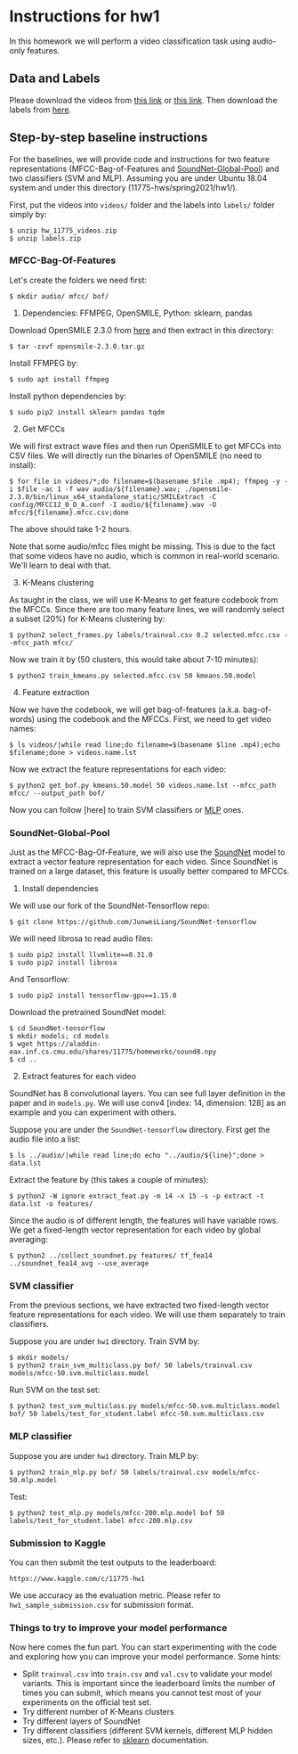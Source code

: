 # Instructions for hw1

In this homework we will perform a video classification task using audio-only features.

## Data and Labels

Please download the videos from [this link](https://drive.google.com/file/d/1Oyzv7eC0QDrg0vX3AdSXYzdsFpIsdzT-/view?usp=sharing) or [this link](https://aladdin-eax.inf.cs.cmu.edu/shares/11775/homeworks/hw_11775_videos.zip). Then download the labels from [here](https://aladdin-eax.inf.cs.cmu.edu/shares/11775/homeworks/labels.zip).

## Step-by-step baseline instructions

For the baselines, we will provide code and instructions for two feature representations (MFCC-Bag-of-Features and [SoundNet-Global-Pool](https://arxiv.org/pdf/1610.09001.pdf)) and two classifiers (SVM and MLP). Assuming you are under Ubuntu 18.04 system and under this directory (11775-hws/spring2021/hw1/).

First, put the videos into `videos/` folder and the labels into `labels/` folder simply by:
```
$ unzip hw_11775_videos.zip
$ unzip labels.zip
```

### MFCC-Bag-Of-Features

Let's create the folders we need first:
```
$ mkdir audio/ mfcc/ bof/
```

1. Dependencies: FFMPEG, OpenSMILE, Python: sklearn, pandas

Download OpenSMILE 2.3.0 from [here](https://he.audeering.com/download/opensmile-2-3-0-tar-gz/) and then extract in this directory:
```
$ tar -zxvf opensmile-2.3.0.tar.gz
```

Install FFMPEG by:
```
$ sudo apt install ffmpeg
```

Install python dependencies by:
```
$ sudo pip2 install sklearn pandas tqdm
```

2. Get MFCCs

We will first extract wave files and then run OpenSMILE to get MFCCs into CSV files. We will directly run the binaries of OpenSMILE (no need to install):
```
$ for file in videos/*;do filename=$(basename $file .mp4); ffmpeg -y -i $file -ac 1 -f wav audio/${filename}.wav; ./opensmile-2.3.0/bin/linux_x64_standalone_static/SMILExtract -C config/MFCC12_0_D_A.conf -I audio/${filename}.wav -O mfcc/${filename}.mfcc.csv;done
```
The above should take 1-2 hours.

Note that some audio/mfcc files might be missing. This is due to the fact that some videos have no audio, which is common in real-world scenario. We'll learn to deal with that.

3. K-Means clustering

As taught in the class, we will use K-Means to get feature codebook from the MFCCs. Since there are too many feature lines, we will randomly select a subset (20%) for K-Means clustering by:
```
$ python2 select_frames.py labels/trainval.csv 0.2 selected.mfcc.csv --mfcc_path mfcc/
```

Now we train it by (50 clusters, this would take about 7-10 minutes):
```
$ python2 train_kmeans.py selected.mfcc.csv 50 kmeans.50.model
```

4. Feature extraction

Now we have the codebook, we will get bag-of-features (a.k.a. bag-of-words) using the codebook and the MFCCs. First, we need to get video names:
```
$ ls videos/|while read line;do filename=$(basename $line .mp4);echo $filename;done > videos.name.lst
```


Now we extract the feature representations for each video:
```
$ python2 get_bof.py kmeans.50.model 50 videos.name.lst --mfcc_path mfcc/ --output_path bof/
```

Now you can follow [here] to train SVM classifiers or [MLP]() ones.

### SoundNet-Global-Pool

Just as the MFCC-Bag-Of-Feature, we will also use the [SoundNet](https://arxiv.org/pdf/1610.09001.pdf) model to extract a vector feature representation for each video. Since SoundNet is trained on a large dataset, this feature is usually better compared to MFCCs.

1. Install dependencies

We will use our fork of the SoundNet-Tensorflow repo:
```
$ git clone https://github.com/JunweiLiang/SoundNet-tensorflow
```

We will need librosa to read audio files:
```
$ sudo pip2 install llvmlite==0.31.0
$ sudo pip2 install librosa
```

And Tensorflow:
```
$ sudo pip2 install tensorflow-gpu==1.15.0
```

Download the pretrained SoundNet model:
```
$ cd SoundNet-tensorflow
$ mkdir models; cd models
$ wget https://aladdin-eax.inf.cs.cmu.edu/shares/11775/homeworks/sound8.npy
$ cd ..
```

2. Extract features for each video

SoundNet has 8 convolutional layers. You can see full layer definition in the paper and in `models.py`. We will use conv4 [index: 14, dimension: 128] as an example and you can experiment with others.

Suppose you are under the `SoundNet-tensorflow` directory. First get the audio file into a list:
```
$ ls ../audio/|while read line;do echo "../audio/${line}";done > data.lst
```

Extract the feature by (this takes a couple of minutes):
```
$ python2 -W ignore extract_feat.py -m 14 -x 15 -s -p extract -t data.lst -o features/
```

Since the audio is of different length, the features will have variable rows. We get a fixed-length vector representation for each video by global averaging:
```
$ python2 ../collect_soundnet.py features/ tf_fea14 ../soundnet_fea14_avg --use_average
```

### SVM classifier

From the previous sections, we have extracted two fixed-length vector feature representations for each video. We will use them separately to train classifiers.

Suppose you are under `hw1` directory. Train SVM by:
```
$ mkdir models/
$ python2 train_svm_multiclass.py bof/ 50 labels/trainval.csv models/mfcc-50.svm.multiclass.model
```

Run SVM on the test set:
```
$ python2 test_svm_multiclass.py models/mfcc-50.svm.multiclass.model bof/ 50 labels/test_for_student.label mfcc-50.svm.multiclass.csv
```

### MLP classifier

Suppose you are under `hw1` directory. Train MLP by:
```
$ python2 train_mlp.py bof/ 50 labels/trainval.csv models/mfcc-50.mlp.model
```

Test:
```
$ python2 test_mlp.py models/mfcc-200.mlp.model bof 50 labels/test_for_student.label mfcc-200.mlp.csv
```

### Submission to Kaggle

You can then submit the test outputs to the leaderboard:
```
https://www.kaggle.com/c/11775-hw1
```
We use accuracy as the evaluation metric. Please refer to `hw1_sample_submission.csv` for submission format.

### Things to try to improve your model performance

Now here comes the fun part. You can start experimenting with the code and exploring how you can improve your model performance. Some hints:

+ Split `trainval.csv` into `train.csv` and `val.csv` to validate your model variants. This is important since the leaderboard limits the number of times you can submit, which means you cannot test most of your experiments on the official test set.
+ Try different number of K-Means clusters
+ Try different layers of SoundNet
+ Try different classifiers (different SVM kernels, different MLP hidden sizes, etc.). Please refer to [sklearn](https://scikit-learn.org/stable/modules/generated/sklearn.neural_network.MLPClassifier.html#sklearn.neural_network.MLPClassifier) documentation.

